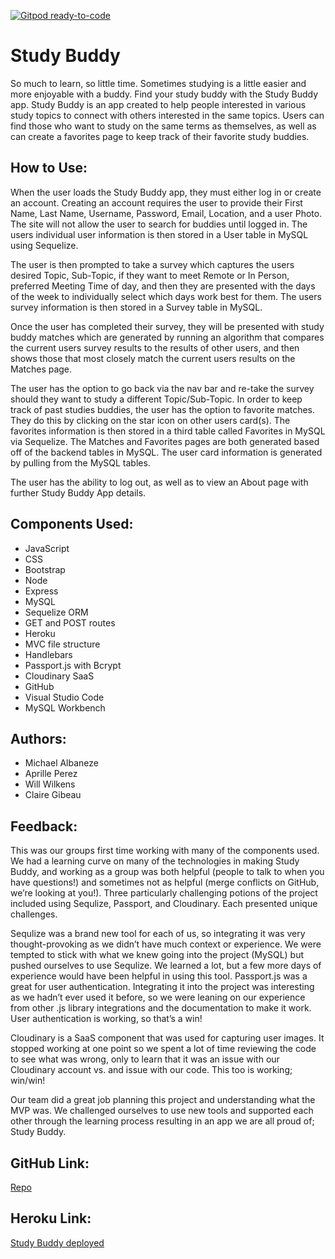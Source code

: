 [![Gitpod ready-to-code](https://img.shields.io/badge/Gitpod-ready--to--code-blue?logo=gitpod)](https://gitpod.io/#https://github.com/aprilleperez/studybuddy)

# Study Buddy

So much to learn, so little time. Sometimes studying is a little easier and more enjoyable with a buddy. Find your study buddy with the Study Buddy app.
Study Buddy is an app created to help people interested in various study topics to connect with others interested in the same topics. Users can find those who want to study on the same terms as themselves, as well as can create a favorites page to keep track of their favorite study buddies. 

## How to Use:
When the user loads the Study Buddy app, they must either log in or create an account. Creating an account requires the user to provide their First Name, Last Name, Username, Password, Email, Location, and a user Photo. The site will not allow the user to search for buddies until logged in. The users individual user information is then stored in a User table in MySQL using Sequelize. 

The user is then prompted to take a survey which captures the users desired Topic, Sub-Topic, if they want to meet Remote or In Person, preferred Meeting Time of day, and then they are presented with the days of the week to individually select which days work best for them. The users survey information is then stored in a Survey table in MySQL. 

Once the user has completed their survey, they will be presented with study buddy matches which are generated by running an algorithm that compares the current users survey results to the results of other users, and then shows those that most closely match the current users results on the Matches page. 

The user has the option to go back via the nav bar and re-take the survey should they want to study a different Topic/Sub-Topic. In order to keep track of past studies buddies, the user has the option to favorite matches. They do this by clicking on the star icon on other users card(s). The favorites information is then stored in a third table called Favorites in MySQL via Sequelize.
The Matches and Favorites pages are both generated based off of the backend tables in MySQL. The user card information is generated by pulling from the MySQL tables. 

The user has the ability to log out, as well as to view an About page with further Study Buddy App details. 

## Components Used:
* JavaScript
* CSS
* Bootstrap
* Node
* Express
* MySQL
* Sequelize ORM
* GET and POST routes
* Heroku
* MVC file structure
* Handlebars
* Passport.js with Bcrypt
* Cloudinary SaaS
* GitHub
* Visual Studio Code
* MySQL Workbench

## Authors:
* Michael Albaneze
* Aprille Perez
* Will Wilkens
* Claire Gibeau

## Feedback:
This was our groups first time working with many of the components used. We had a learning curve on many of the technologies in making Study Buddy, and working as a group was both helpful (people to talk to when you have questions!) and sometimes not as helpful (merge conflicts on GitHub, we’re looking at you!). Three particularly challenging potions of the project included using Sequlize, Passport, and Cloudinary. Each presented unique challenges. 

Sequlize was a brand new tool for each of us, so integrating it was very thought-provoking as we didn’t have much context or experience. We were tempted to stick with what we knew going into the project (MySQL) but pushed ourselves to use Sequlize. We learned a lot, but a few more days of experience would have been helpful in using this tool. 
Passport.js was a great for user authentication. Integrating it into the project was interesting as we hadn’t ever used it before, so we were leaning on our experience from other .js library integrations and the documentation to make it work. User authentication is working, so that’s a win!

Cloudinary is a SaaS component that was used for capturing user images. It stopped working at one point so we spent a lot of time reviewing the code to see what was wrong, only to learn that it was an issue with our Cloudinary account vs. and issue with our code. This too is working; win/win!

Our team did a great job planning this project and understanding what the MVP was. We challenged ourselves to use new tools and supported each other through the learning process resulting in an app we are all proud of; Study Buddy. 


## GitHub Link:
[Repo](https://github.com/aprilleperez/studybuddy)

## Heroku Link: 
[Study Buddy deployed](https://your-study-buddy.herokuapp.com/)

